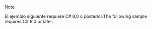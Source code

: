> [!NOTE]
> <span data-ttu-id="f5a78-101">El ejemplo siguiente requiere C# 8,0 o posterior.</span><span class="sxs-lookup"><span data-stu-id="f5a78-101">The following sample requires C# 8.0 or later.</span></span>
